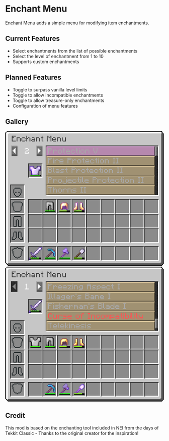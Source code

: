 # Enchant Menu

Enchant Menu adds a simple menu for modifying item enchantments.

## Current Features
- Select enchantments from the list of possible enchantments
- Select the level of enchantment from 1 to 10
- Supports custom enchantments

## Planned Features
- Toggle to surpass vanilla level limits
- Toggle to allow incompatible enchantments
- Toggle to allow treasure-only enchantments
- Configuration of menu features

## Gallery

![Item with enchantments](./assets/screenshots/item-with-enchantment.png)
![Custom enchantments](./assets/screenshots/custom-enchantments.png)

## Credit

This mod is based on the enchanting tool included in NEI from the days of Tekkit Classic - Thanks to the original
creator for the inspiration!
